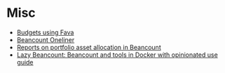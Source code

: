# Misc

- [Budgets using Fava](https://fava.pythonanywhere.com/example-with-budgets/)
- [Beancount Oneliner](https://pythonhosted.org/beancount-oneliner/)
- [Reports on portfolio asset allocation in Beancount](https://github.com/ghislainbourgeois/beancount_portfolio_allocation/)
- [Lazy Beancount: Beancount and tools in Docker with opinionated use guide](https://github.com/Evernight/lazy-beancount) 
